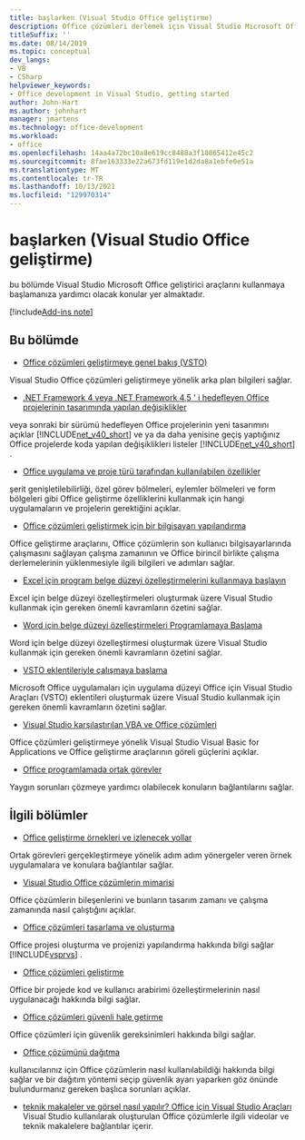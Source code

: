 ```yaml
---
title: başlarken (Visual Studio Office geliştirme)
description: Office çözümleri derlemek için Visual Studio Microsoft Office geliştirici araçlarını kullanmaya nasıl başlayabileceğinizi öğrenin.
titleSuffix: ''
ms.date: 08/14/2019
ms.topic: conceptual
dev_langs:
- VB
- CSharp
helpviewer_keywords:
- Office development in Visual Studio, getting started
author: John-Hart
ms.author: johnhart
manager: jmartens
ms.technology: office-development
ms.workload:
- office
ms.openlocfilehash: 14aa4a72bc10a8e619cc8488a3f10865412e45c2
ms.sourcegitcommit: 8fae163333e22a673fd119e1d2da8a1ebfe0e51a
ms.translationtype: MT
ms.contentlocale: tr-TR
ms.lasthandoff: 10/13/2021
ms.locfileid: "129970314"
---
```

# <a name="get-started-office-development-in-visual-studio"></a>başlarken (Visual Studio Office geliştirme)
  bu bölümde Visual Studio Microsoft Office geliştirici araçlarını kullanmaya başlamanıza yardımcı olacak konular yer almaktadır.

[!include[Add-ins note](includes/addinsnote.md)]

## <a name="in-this-section"></a>Bu bölümde
- [Office çözümleri geliştirmeye genel bakış &#40;VSTO&#41;](../vsto/office-solutions-development-overview-vsto.md)

 Visual Studio Office çözümleri geliştirmeye yönelik arka plan bilgileri sağlar.

- [.NET Framework 4 veya .NET Framework 4,5 ' i hedefleyen Office projelerinin tasarımında yapılan değişiklikler](../vsto/changes-to-the-design-of-office-projects-that-target-the-dotnet-framework-4-or-the-dotnet-framework-4-5.md)

 veya sonraki bir sürümü hedefleyen Office projelerinin yeni tasarımını açıklar [!INCLUDE[net_v40_short](../sharepoint/includes/net-v40-short-md.md)] ve ya da daha yenisine geçiş yaptığınız Office projelerde koda yapılan değişiklikleri listeler [!INCLUDE[net_v40_short](../sharepoint/includes/net-v40-short-md.md)] .

- [Office uygulama ve proje türü tarafından kullanılabilen özellikler](../vsto/features-available-by-office-application-and-project-type.md)

 şerit genişletilebilirliği, özel görev bölmeleri, eylemler bölmeleri ve form bölgeleri gibi Office geliştirme özelliklerini kullanmak için hangi uygulamaların ve projelerin gerektiğini açıklar.

- [Office çözümleri geliştirmek için bir bilgisayarı yapılandırma](../vsto/configuring-a-computer-to-develop-office-solutions.md)

 Office geliştirme araçlarını, Office çözümlerin son kullanıcı bilgisayarlarında çalışmasını sağlayan çalışma zamanının ve Office birincil birlikte çalışma derlemelerinin yüklenmesiyle ilgili bilgileri ve adımları sağlar.

- [Excel için program belge düzeyi özelleştirmelerini kullanmaya başlayın](../vsto/getting-started-programming-document-level-customizations-for-excel.md)

 Excel için belge düzeyi özelleştirmeleri oluşturmak üzere Visual Studio kullanmak için gereken önemli kavramların özetini sağlar.

- [Word için belge düzeyi özelleştirmeleri Programlamaya Başlama](../vsto/getting-started-programming-document-level-customizations-for-word.md)

 Word için belge düzeyi özelleştirmesi oluşturmak üzere Visual Studio kullanmak için gereken önemli kavramların özetini sağlar.

- [VSTO eklentileriyle çalışmaya başlama](../vsto/getting-started-programming-vsto-add-ins.md)

 Microsoft Office uygulamaları için uygulama düzeyi Office için Visual Studio Araçları (VSTO) eklentileri oluşturmak üzere Visual Studio kullanmak için gereken önemli kavramların özetini sağlar.

- [Visual Studio karşılaştırılan VBA ve Office çözümleri](../vsto/vba-and-office-solutions-in-visual-studio-compared.md)

 Office çözümleri geliştirmeye yönelik Visual Studio Visual Basic for Applications ve Office geliştirme araçlarının göreli güçlerini açıklar.

- [Office programlamada ortak görevler](../vsto/common-tasks-in-office-programming.md)

 Yaygın sorunları çözmeye yardımcı olabilecek konuların bağlantılarını sağlar.

## <a name="related-sections"></a>İlgili bölümler
- [Office geliştirme örnekleri ve izlenecek yollar](../vsto/office-development-samples-and-walkthroughs.md)

 Ortak görevleri gerçekleştirmeye yönelik adım adım yönergeler veren örnek uygulamalara ve konulara bağlantılar sağlar.

- [Visual Studio Office çözümlerin mimarisi](../vsto/architecture-of-office-solutions-in-visual-studio.md)

 Office çözümlerin bileşenlerini ve bunların tasarım zamanı ve çalışma zamanında nasıl çalıştığını açıklar.

- [Office çözümleri tasarlama ve oluşturma](../vsto/designing-and-creating-office-solutions.md)

 Office projesi oluşturma ve projenizi yapılandırma hakkında bilgi sağlar [!INCLUDE[vsprvs](../sharepoint/includes/vsprvs-md.md)] .

- [Office çözümleri geliştirme](../vsto/developing-office-solutions.md)

 Office bir projede kod ve kullanıcı arabirimi özelleştirmelerinin nasıl uygulanacağı hakkında bilgi sağlar.

- [Office çözümleri güvenli hale getirme](../vsto/securing-office-solutions.md)

 Office çözümleri için güvenlik gereksinimleri hakkında bilgi sağlar.

- [Office çözümünü dağıtma](../vsto/deploying-an-office-solution.md)

 kullanıcılarınız için Office çözümlerin nasıl kullanılabildiği hakkında bilgi sağlar ve bir dağıtım yöntemi seçip güvenlik ayarı yaparken göz önünde bulundurmanız gereken başlıca sorunları açıklar.

- [teknik makaleler ve görsel nasıl yapılır? Office için Visual Studio Araçları](/previous-versions/office/developer/office-2007/bb871648(v=office.12)) Visual Studio kullanılarak oluşturulan Office çözümlerle ilgili videolar ve teknik makalelere bağlantılar içerir.
